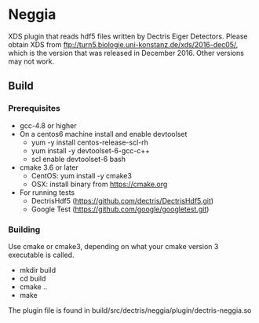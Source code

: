 Neggia
===========

XDS plugin that reads hdf5 files written by Dectris Eiger Detectors.
Please obtain XDS from ftp://turn5.biologie.uni-konstanz.de/xds/2016-dec05/, which is the version that was released in December 2016.
Other versions may not work.

## Build

### Prerequisites
* gcc-4.8 or higher
* On a centos6 machine install and enable devtoolset
  * yum -y install centos-release-scl-rh
  * yum install -y devtoolset-6-gcc-c++
  * scl enable devtoolset-6 bash
* cmake 3.6 or later
  * CentOS: yum install -y cmake3
  * OSX: install binary from https://cmake.org
* For running tests
  * DectrisHdf5 (https://github.com/dectris/DectrisHdf5.git)
  * Google Test (https://github.com/google/googletest.git)

### Building
Use cmake or cmake3, depending on what your cmake version 3 executable is called.
* mkdir build
* cd build
* cmake ..
* make

The plugin file is found in build/src/dectris/neggia/plugin/dectris-neggia.so
